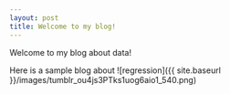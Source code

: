 ```yaml
---
layout: post
title: Welcome to my blog!
---
```


Welcome to my blog about data!

Here is a sample blog about ![regression]({{ site.baseurl }}/images/tumblr_ou4js3PTks1uog6aio1_540.png)
